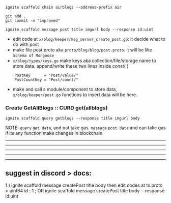 ```
ignite scaffold chain airblogs --address-prefix air

git add .
git commit -m "improved"

ignite scaffold message post title imgurl body --response id:uint
```
- edit code at `x/blog/keeper/msg_server_create_post.go`: it decide what to do with post
- make file post.proto aka `proto/blog/blog/post.proto`. it will be like `Schema of Mongoose`
- `x/blog/types/keys.go` make keys aka collection/file/storage name to store data. append/write these two lines inside const( <here> )
```
    PostKey      = "Post/value/"
    PostCountKey = "Post/count/"
```
- make and call a module/component to store data, `x/blog/keeper/post.go` functions to insert data will be here.


### Create GetAllBlogs :: CURD get(allblogs) 
```
ignite scaffold query getblogs --response title imgurl body
```
NOTE: `query` `get data`, and not take gas. `message` `post data` and can take gas if its any function make changes in blockchain

<hr><hr><hr><hr><hr>

## suggest in discord > docs:
1.)
ignite scaffold message createPost title body
then edit codes at tx.proto > uint64 id : 1 ; 
OR
ignite scaffold message createPost title body --response id:uint
